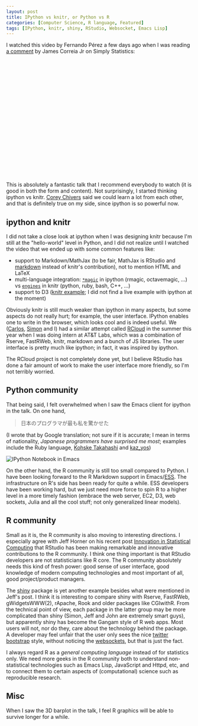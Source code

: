 ```yaml
---
layout: post
title: IPython vs knitr, or Python vs R
categories: [Computer Science, R language, Featured]
tags: [IPython, knitr, shiny, RStudio, Websocket, Emacs Lisp]
---
```


I watched this video by Fernando Pérez a few days ago when I was reading [a comment](http://simplystatistics.tumblr.com/post/35778860973/reproducible-research-with-us-or-against-us) by James Correia Jr on Simply Statistics:

<object width="420" height="315"><param name="movie" value="http://www.youtube.com/v/F4rFuIb1Ie4?version=3&amp;hl=en_US&amp;rel=0"></param><param name="allowFullScreen" value="true"></param><param name="allowscriptaccess" value="always"></param><embed src="http://www.youtube.com/v/F4rFuIb1Ie4?version=3&amp;hl=en_US&amp;rel=0" type="application/x-shockwave-flash" width="420" height="315" allowscriptaccess="always" allowfullscreen="true"></embed></object>

This is absolutely a fantastic talk that I recommend everybody to watch (it is good in both the form and content). Not surprisingly, I started thinking ipython vs knitr. [Corey Chivers](http://bayesianbiologist.com/2012/11/21/ipython-vs-rstudioknitr/) said we could learn a lot from each other, and that is definitely true on my side, since ipython is so powerful now.

## ipython and knitr

I did not take a close look at ipython when I was designing knitr because I'm still at the "hello-world" level in Python, and I did not realize until I watched the video that we ended up with some common features like:

- support to Markdown/MathJax (to be fair, MathJax is RStudio and [markdown](http://cran.r-project.org/package=markdown) instead of knitr's contribution), not to mention HTML and LaTeX
- multi-language integration: [`*magic`](http://ipython.org/ipython-doc/stable/config/extensions/index.html) in ipython (rmagic, octavemagic, ...) vs [`engines`](http://yihui.name/knitr/demo/engines/) in knitr (python, ruby, bash, C++, ...)
- support to D3 ([knitr example](http://vis.supstat.com/2012/11/contour-plots-with-d3-and-r/); I did not find a live example with ipython at the moment)

Obviously knitr is still much weaker than ipython in many aspects, but some aspects do not really hurt; for example, the user interface. IPython enables one to write in the browser, which looks cool and is indeed useful. We ([Carlos](http://cscheid.net), [Simon](http://www2.research.att.com/~urbanek/) and I) had a similar attempt called [RCloud](https://github.com/cscheid/rcloud) in the summer this year when I was doing intern at AT&T Labs, which was a combination of Rserve, FastRWeb, knitr, markdown and a bunch of JS libraries. The user interface is pretty much like ipython; in fact, it was inspired by ipython.

The RCloud project is not completely done yet, but I believe RStudio has done a fair amount of work to make the user interface more friendly, so I'm not terribly worried.

## Python community

That being said, I felt overwhelmed when I saw the Emacs client for ipython in the talk. On one hand,

> 日本のプログラマが最も私を驚かせた

(I wrote that by Google translation; not sure if it is accurate; I mean in terms of nationality, _Japanese programmers have surprised me most_; examples include the Ruby language, [Kohske Takahashi](http://rpubs.com/kohske) and [kaz_yos](http://rpubs.com/kaz_yos))

![IPython Notebook in Emacs](https://github.com/tkf/emacs-ipython-notebook/raw/data/screenshots/notebook_simple_plot.png)

On the other hand, the R community is still too small compared to Python. I have been looking forward to the R Markdown support in Emacs/[ESS](http://ess.r-project.org). The infrastructure on R's side has been ready for quite a while. ESS developers have been working hard, but we just need more force to spin R to a higher level in a more timely fashion (embrace the web server, EC2, D3, web sockets, Julia and all the cool stuff; not only generalized linear models).

## R community

Small as it is, the R community is also moving to interesting directions. I especially agree with Jeff Horner on his recent post [Innovation in Statistical Computing](http://jeffreyhorner.tumblr.com/post/35782252672/innovation-in-statistical-computing) that RStudio has been making remarkable and innovative contributions to the R community. I think one thing important is that RStudio developers are not statisticians like R core. The R community absolutely needs this kind of fresh power: good sense of user interface, good knowledge of modern computing technologies and most important of all, good project/product managers.

The [shiny](http://www.rstudio.com/shiny/) package is yet another example besides what were mentioned in Jeff's post. I think it is interesting to compare shiny with Rserve, FastRWeb, gWidgetsWWW(2), rApache, Rook and older packages like CGIwithR. From the technical point of view, each package in the latter group may be more complicated than shiny (Simon, Jeff and John are extremely smart guys), but apparently shiny has become the Gangam style of R web apps. Most users will not, nor do they, care about the technology behind the package. A developer may feel unfair that the user only sees the nice [twitter bootstrap](http://twitter.github.com/bootstrap/) style, without noticing the [websockets](https://github.com/rstudio/R-Websockets), but that is just the fact.

I always regard R as a _general computing language_ instead of for statistics only. We need more geeks in the R community both to understand non-statistical technologies such as Emacs Lisp, JavaScript and Httpd, etc, and to connect them to certain aspects of (computational) science such as reproducible research.

## Misc

When I saw the 3D barplot in the talk, I feel R graphics will be able to survive longer for a while.
